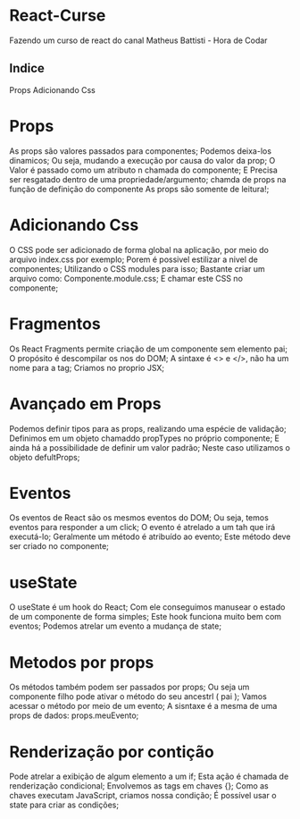 # React-Curse
 Fazendo um curso de react do canal Matheus Battisti - Hora de Codar


## Indice ##
Props
Adicionando Css


# Props
As props são valores passados para componentes;
Podemos deixa-los dinamicos;
Ou seja, mudando a execução por causa do valor da prop;
O Valor é passado como um atributo n chamada do componente;
E Precisa ser resgatado dentro de uma propriedade/argumento;
chamda de props na função de definição do componente
As props são somente de leitura!;


# Adicionando Css
O CSS pode ser adicionado de forma global na aplicação, por meio do arquivo index.css por exemplo;
Porem é possivel estilizar a nivel de componentes;
Utilizando o CSS modules para isso;
Bastante criar um arquivo como: Componente.module.css;
E chamar este CSS no componente;


# Fragmentos
Os React Fragments permite  criação de um componente sem elemento pai;
O propósito é descompilar os nos do DOM;
A sintaxe é <> e </>, não ha um nome para a tag;
Criamos no proprio JSX;


# Avançado em Props
Podemos definir tipos para as props, realizando uma espécie de validação;
Definimos em um objeto chamaddo propTypes no próprio componente;
E ainda há a possibilidade de definir um valor padrão;
Neste caso utilizamos o objeto defultProps;


# Eventos
Os eventos de React são os mesmos eventos do DOM;
Ou seja, temos eventos para responder a um click;
O evento é atrelado a um tah que irá executá-lo;
Geralmente um método é atribuído ao evento;
Este método deve ser criado no componente;


# useState
O useState é um hook do React;
Com ele conseguimos manusear o estado de um componente de forma simples;
Este hook funciona muito bem com eventos;
Podemos atrelar um evento a mudança de state;

# Metodos por props
Os métodos também podem ser passados por props;
Ou seja um componente filho pode ativar o método do seu ancestrl ( pai );
Vamos acessar o método por meio de um evento;
A sisntaxe é a mesma de uma props de dados: props.meuEvento;


# Renderização por contição
Pode atrelar a exibição de algum elemento a um if;
Esta ação é chamada de renderização condicional;
Envolvemos as tags em chaves {};
Como as chaves executam JavaScript, criamos nossa condição;
É possível usar o state para criar as condições;



